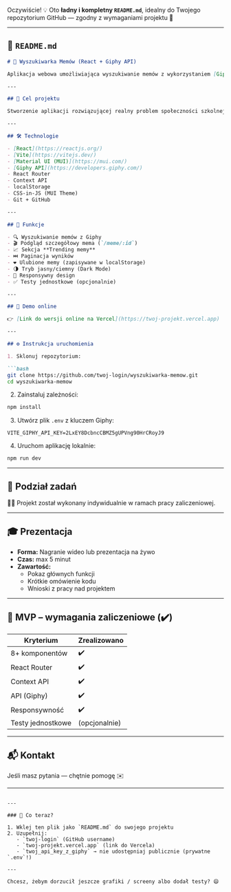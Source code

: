 Oczywiście! 💡 Oto **ładny i kompletny `README.md`**, idealny do Twojego repozytorium GitHub — zgodny z wymaganiami projektu 💯

---

## 📄 `README.md`

```markdown
# 🎉 Wyszukiwarka Memów (React + Giphy API)

Aplikacja webowa umożliwiająca wyszukiwanie memów z wykorzystaniem [Giphy API](https://developers.giphy.com/). Projekt stworzony w React — responsywny, interaktywny i w pełni funkcjonalny.

---

## 🎯 Cel projektu

Stworzenie aplikacji rozwiązującej realny problem społeczności szkolnej — ułatwienie uczniom znajdowania zabawnych memów z Giphy i zapisywania ich jako ulubione.

---

## 🛠️ Technologie

- [React](https://reactjs.org/)
- [Vite](https://vitejs.dev/)
- [Material UI (MUI)](https://mui.com/)
- [Giphy API](https://developers.giphy.com/)
- React Router
- Context API
- localStorage
- CSS-in-JS (MUI Theme)
- Git + GitHub

---

## 📸 Funkcje

- 🔍 Wyszukiwanie memów z Giphy
- 🎬 Podgląd szczegółowy mema (`/meme/:id`)
- 📈 Sekcja **Trending memy**
- ⏭️ Paginacja wyników
- ❤️ Ulubione memy (zapisywane w localStorage)
- 🌗 Tryb jasny/ciemny (Dark Mode)
- 📱 Responsywny design
- ✅ Testy jednostkowe (opcjonalnie)

---

## 🚀 Demo online

👉 [Link do wersji online na Vercel](https://twoj-projekt.vercel.app)

---

## ⚙️ Instrukcja uruchomienia

1. Sklonuj repozytorium:

```bash
git clone https://github.com/twoj-login/wyszukiwarka-memow.git
cd wyszukiwarka-memow
```

2. Zainstaluj zależności:

```bash
npm install
```

3. Utwórz plik `.env` z kluczem Giphy:

```
VITE_GIPHY_API_KEY=2LxEY8DcbncCBMZ5gUPVng90HrCRoyJ9
```

4. Uruchom aplikację lokalnie:

```bash
npm run dev
```

---

## 👥 Podział zadań

🧑‍💻 Projekt został wykonany indywidualnie w ramach pracy zaliczeniowej.

---

## 🎓 Prezentacja

- **Forma:** Nagranie wideo lub prezentacja na żywo
- **Czas:** max 5 minut
- **Zawartość:**
  - Pokaz głównych funkcji
  - Krótkie omówienie kodu
  - Wnioski z pracy nad projektem

---

## 📌 MVP – wymagania zaliczeniowe (✔️)

| Kryterium          | Zrealizowano |
|--------------------|--------------|
| 8+ komponentów     | ✔️           |
| React Router       | ✔️           |
| Context API        | ✔️           |
| API (Giphy)        | ✔️           |
| Responsywność      | ✔️           |
| Testy jednostkowe  | (opcjonalnie) |

---

## 📬 Kontakt

Jeśli masz pytania — chętnie pomogę ✉️

---

```

---

### 📌 Co teraz?

1. Wklej ten plik jako `README.md` do swojego projektu
2. Uzupełnij:
   - `twoj-login` (GitHub username)
   - `twoj-projekt.vercel.app` (link do Vercela)
   - `twoj_api_key_z_giphy` → nie udostępniaj publicznie (prywatne `.env`!)

---

Chcesz, żebym dorzucił jeszcze grafiki / screeny albo dodał testy? 😄
